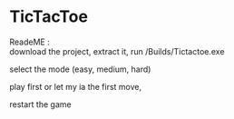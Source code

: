 # TicTacToe

ReadeME :  
download the project, extract it, run /Builds/Tictactoe.exe

select the mode (easy, medium, hard)

play first or let my ia the first move,

restart the game
